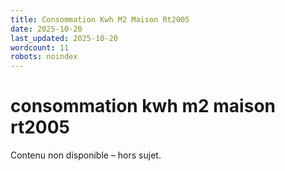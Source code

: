 ```yaml
---
title: Consommation Kwh M2 Maison Rt2005
date: 2025-10-20
last_updated: 2025-10-20
wordcount: 11
robots: noindex
---
```


# consommation kwh m2 maison rt2005

Contenu non disponible – hors sujet.